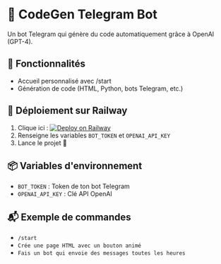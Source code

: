 # 🤖 CodeGen Telegram Bot

Un bot Telegram qui génère du code automatiquement grâce à OpenAI (GPT-4).

## 🔧 Fonctionnalités
- Accueil personnalisé avec /start
- Génération de code (HTML, Python, bots Telegram, etc.)

## 🚀 Déploiement sur Railway

1. Clique ici : [![Deploy on Railway](https://railway.app/button.svg)](https://railway.app/new)
2. Renseigne les variables `BOT_TOKEN` et `OPENAI_API_KEY`
3. Lance le projet 🚀

## 📦 Variables d'environnement

- `BOT_TOKEN` : Token de ton bot Telegram
- `OPENAI_API_KEY` : Clé API OpenAI

## 📬 Exemple de commandes

- `/start`
- `Crée une page HTML avec un bouton animé`
- `Fais un bot qui envoie des messages toutes les heures`

